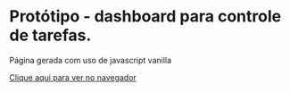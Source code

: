 # Protótipo - dashboard para controle de tarefas.

Página gerada com uso de javascript vanilla

<a href="https://mayconpcampos.github.io/Gerenciador-prototipo/" target="_blank">Clique aqui para ver no navegador</a>

